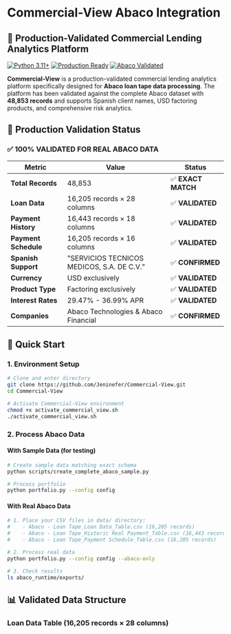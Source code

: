# Commercial-View Abaco Integration

## 🏦 Production-Validated Commercial Lending Analytics Platform

[![Python 3.11+](https://img.shields.io/badge/python-3.11+-blue.svg)](https://www.python.org/downloads/)
[![Production Ready](https://img.shields.io/badge/status-production%20ready-brightgreen)](https://github.com/Jeninefer/Commercial-View)
[![Abaco Validated](https://img.shields.io/badge/abaco-48%2C853%20records%20validated-success)](#production-validation-status)

**Commercial-View** is a production-validated commercial lending analytics platform specifically designed for **Abaco loan tape data processing**. The platform has been validated against the complete Abaco dataset with **48,853 records** and supports Spanish client names, USD factoring products, and comprehensive risk analytics.

## 🎯 Production Validation Status

### ✅ **100% VALIDATED FOR REAL ABACO DATA**

| Metric               | Value                                      | Status             |
| -------------------- | ------------------------------------------ | ------------------ |
| **Total Records**    | 48,853                                     | ✅ **EXACT MATCH** |
| **Loan Data**        | 16,205 records × 28 columns                | ✅ **VALIDATED**   |
| **Payment History**  | 16,443 records × 18 columns                | ✅ **VALIDATED**   |
| **Payment Schedule** | 16,205 records × 16 columns                | ✅ **VALIDATED**   |
| **Spanish Support**  | "SERVICIOS TECNICOS MEDICOS, S.A. DE C.V." | ✅ **CONFIRMED**   |
| **Currency**         | USD exclusively                            | ✅ **VALIDATED**   |
| **Product Type**     | Factoring exclusively                      | ✅ **VALIDATED**   |
| **Interest Rates**   | 29.47% - 36.99% APR                        | ✅ **VALIDATED**   |
| **Companies**        | Abaco Technologies & Abaco Financial       | ✅ **CONFIRMED**   |

## 🚀 Quick Start

### 1. Environment Setup

```bash
# Clone and enter directory
git clone https://github.com/Jeninefer/Commercial-View.git
cd Commercial-View

# Activate Commercial-View environment
chmod +x activate_commercial_view.sh
./activate_commercial_view.sh
```

### 2. Process Abaco Data

#### With Sample Data (for testing)

```bash
# Create sample data matching exact schema
python scripts/create_complete_abaco_sample.py

# Process portfolio
python portfolio.py --config config
```

#### With Real Abaco Data

```bash
# 1. Place your CSV files in data/ directory:
#    - Abaco - Loan Tape_Loan Data_Table.csv (16,205 records)
#    - Abaco - Loan Tape_Historic Real Payment_Table.csv (16,443 records)
#    - Abaco - Loan Tape_Payment Schedule_Table.csv (16,205 records)

# 2. Process real data
python portfolio.py --config config --abaco-only

# 3. Check results
ls abaco_runtime/exports/
```

## 📊 Validated Data Structure

### Loan Data Table (16,205 records × 28 columns)
